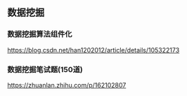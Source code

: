 ## 数据挖掘

### 数据挖掘算法组件化

https://blog.csdn.net/han1202012/article/details/105322173

### 数据挖掘笔试题(150道)

https://zhuanlan.zhihu.com/p/162102807